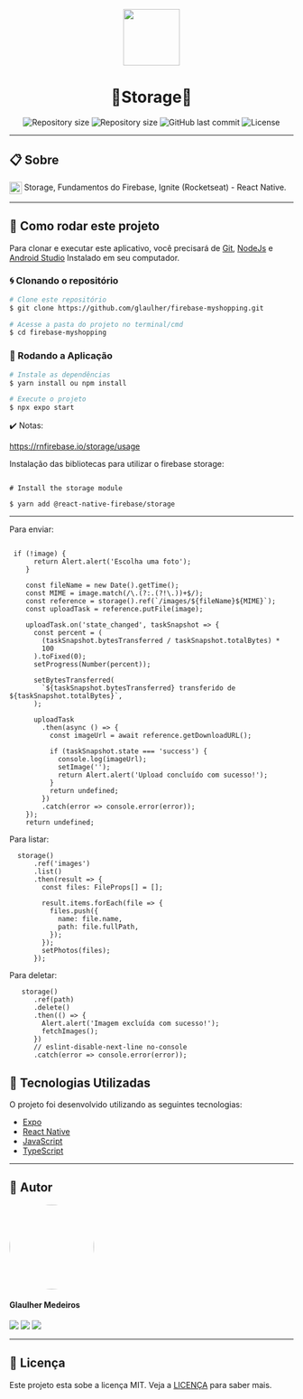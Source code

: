<p align="center" >
  <img align="center" src="https://d33wubrfki0l68.cloudfront.net/554c3b0e09cf167f0281fda839a5433f2040b349/ecfc9/img/header_logo.svg" width="100" />
</p>

<h1 align="center">
  🚀Storage🚀
</h1>

<p align="center" >
  <img alt="Repository size" src="https://img.shields.io/badge/Mobile-react--native-blue?style=for-the-badge">

  <img alt="Repository size" src="https://img.shields.io/npm/types/typescript?style=for-the-badge">

  <img alt="GitHub last commit" src="https://img.shields.io/github/last-commit/glaulher/react-native_Ignite?style=for-the-badge">

  <img alt="License" src="https://img.shields.io/badge/license-MIT-blue.svg?style=for-the-badge" />
</p>

---

## 📋 Sobre

<img align="center" src="https://d33wubrfki0l68.cloudfront.net/554c3b0e09cf167f0281fda839a5433f2040b349/ecfc9/img/header_logo.svg" width="22" /> Storage, Fundamentos do Firebase, Ignite (Rocketseat) - React Native.

---

## 📂 Como rodar este projeto

Para clonar e executar este aplicativo, você precisará de [Git](https://git-scm.com), [NodeJs](https://nodejs.org/en/) e [Android Studio](https://developer.android.com/studio) Instalado em seu computador.

### 🌀 Clonando o repositório

```bash
# Clone este repositório
$ git clone https://github.com/glaulher/firebase-myshopping.git

# Acesse a pasta do projeto no terminal/cmd
$ cd firebase-myshopping

```

### 🎲 Rodando a Aplicação

```bash
# Instale as dependências
$ yarn install ou npm install

# Execute o projeto
$ npx expo start
```

✔️ Notas:

https://rnfirebase.io/storage/usage



Instalação das bibliotecas para utilizar o firebase storage:

```shell

# Install the storage module

$ yarn add @react-native-firebase/storage

```

---
Para enviar:

```shell

 if (!image) {
      return Alert.alert('Escolha uma foto');
    }

    const fileName = new Date().getTime();
    const MIME = image.match(/\.(?:.(?!\.))+$/);
    const reference = storage().ref(`/images/${fileName}${MIME}`);
    const uploadTask = reference.putFile(image);

    uploadTask.on('state_changed', taskSnapshot => {
      const percent = (
        (taskSnapshot.bytesTransferred / taskSnapshot.totalBytes) *
        100
      ).toFixed(0);
      setProgress(Number(percent));

      setBytesTransferred(
        `${taskSnapshot.bytesTransferred} transferido de ${taskSnapshot.totalBytes}`,
      );

      uploadTask
        .then(async () => {
          const imageUrl = await reference.getDownloadURL();

          if (taskSnapshot.state === 'success') {
            console.log(imageUrl);
            setImage('');
            return Alert.alert('Upload concluído com sucesso!');
          }
          return undefined;
        })
        .catch(error => console.error(error));
    });
    return undefined;

```
Para listar:
```shell
  storage()
      .ref('images')
      .list()
      .then(result => {
        const files: FileProps[] = [];

        result.items.forEach(file => {
          files.push({
            name: file.name,
            path: file.fullPath,
          });
        });
        setPhotos(files);
      });
```

Para deletar:
```shell
   storage()
      .ref(path)
      .delete()
      .then(() => {
        Alert.alert('Imagem excluída com sucesso!');
        fetchImages();
      })
      // eslint-disable-next-line no-console
      .catch(error => console.error(error));
```

## 🚀 Tecnologias Utilizadas

O projeto foi desenvolvido utilizando as seguintes tecnologias:

- [Expo](https://expo.dev/)
- [React Native](https://reactnative.dev)
- [JavaScript](https://developer.mozilla.org/pt-BR/docs/Web/JavaScript)
- [TypeScript](https://www.typescriptlang.org)

---


## 🧑 Autor

<img style="border-radius: 75px;" src="https://glaulher.github.io/assets/img/sample/avatar.jpeg" width="150px;" alt=""/>
 <h4>Glaulher Medeiros</h4>

<p align="left">
<span style="inline-block;">
  <a href="https://www.linkedin.com/in/glaulher-medeiros-03799967/" target="_blank"><img src="https://img.shields.io/badge/LinkedIn-0077B5?style=for-the-badge&logo=linkedin&logoColor=white" ></a>
</span>
<span style="inline-block;">
  <a href="https://glaulher.github.io/" target="_blank"><img src="https://img.shields.io/badge/github.io-gray?style=for-the-badge&logo=github&logoColor=white" ></a>
</span>

<span style="inline-block;">
  <a href="https://terminaldopenguin.blogspot.com/" target="_blank"><img src="https://img.shields.io/badge/blog-orange?style=for-the-badge&logo=blogger&logoColor=white"></a>
</span>
</p>

---

## 📝 Licença

Este projeto esta sobe a licença MIT. Veja a [LICENÇA](https://github.com/glaulher/react-native_Ignite/blob/main/LICENSE) para saber mais.
